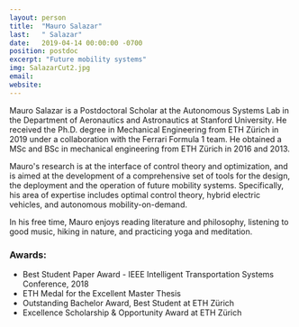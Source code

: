 ```yaml
---
layout: person
title:  "Mauro Salazar"
last:   " Salazar"
date:   2019-04-14 00:00:00 -0700
position: postdoc
excerpt: "Future mobility systems"
img: SalazarCut2.jpg
email: 
website: 
---
```


Mauro Salazar is a Postdoctoral Scholar at the Autonomous Systems Lab in the Department of Aeronautics and Astronautics at Stanford University.
He received the Ph.D. degree in Mechanical Engineering from ETH Zürich in 2019 under a collaboration with the Ferrari Formula 1 team. He obtained a MSc and BSc in mechanical engineering from ETH Zürich in 2016 and 2013.

Mauro's research is at the interface of control theory and optimization, and is aimed at the development of a comprehensive set of tools for the design, the deployment and the operation of future mobility systems.
Specifically, his area of expertise includes optimal control theory, hybrid electric vehicles, and autonomous mobility-on-demand.

In his free time, Mauro enjoys reading literature and philosophy, listening to good music, hiking in nature, and practicing yoga and meditation.

### Awards:
- Best Student Paper Award - IEEE Intelligent Transportation Systems Conference, 2018
- ETH Medal for the Excellent Master Thesis
- Outstanding Bachelor Award, Best Student at ETH Zürich
- Excellence Scholarship & Opportunity Award at ETH Zürich

